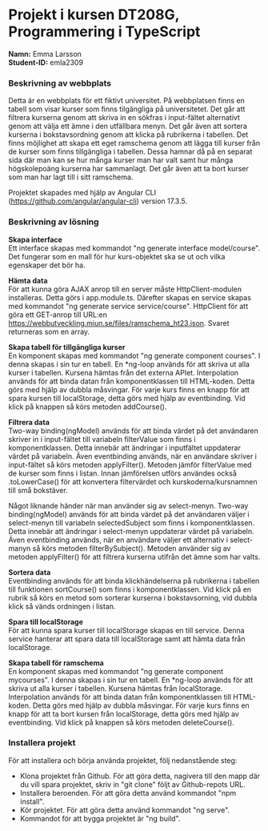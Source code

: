 # Projekt i kursen DT208G, Programmering i TypeScript
**Namn:** Emma Larsson\
**Student-ID:** emla2309

### Beskrivning av webbplats
Detta är en webbplats för ett fiktivt universitet. På webbplatsen finns en tabell som visar kurser som finns tilgängliga på universitetet. Det går att filtrera kurserna genom att skriva in en sökfras i input-fältet alternativt genom att välja ett ämne i den utfällbara menyn. Det går även att sortera kurserna i bokstavsordning genom att klicka på rubrikerna i tabellen. Det finns möjlighet att skapa ett eget ramschema genom att lägga till kurser från de kurser som finns tillgängliga i tabellen. Dessa hamnar då på en separat sida där man kan se hur många kurser man har valt samt hur många högskolepoäng kurserna har sammanlagt. Det går även att ta bort kurser som man har lagt till i sitt ramschema.

Projektet skapades med hjälp av Angular CLI (https://github.com/angular/angular-cli) version 17.3.5.

### Beskrivning av lösning
**Skapa interface**\
Ett interface skapas med kommandot "ng generate interface model/course". Det fungerar som en mall för hur kurs-objektet ska se ut och vilka egenskaper det bör ha.

**Hämta data**\
För att kunna göra AJAX anrop till en server måste HttpClient-modulen installeras. Detta görs i app.module.ts. Därefter skapas en service skapas med kommandot "ng generate service service/course". HttpClient för att göra ett GET-anrop till URL:en https://webbutveckling.miun.se/files/ramschema_ht23.json. Svaret returneras som en array.

**Skapa tabell för tillgängliga kurser**\
En komponent skapas med kommandot "ng generate component courses". I denna skapas i sin tur en tabell. En *ng-loop används för att skriva ut alla kurser i tabellen. Kursena hämtas från det externa APIet. Interpolation används för att binda datan från komponentklassen till HTML-koden. Detta görs med hjälp av dubbla måsvingar. För varje kurs finns en knapp för att spara kursen till localStorage, detta görs med hjälp av eventbinding. Vid klick på knappen så körs metoden addCourse().

**Filtrera data**\
Two-way binding(ngModel) används för att binda värdet på det användaren skriver in i input-fältet till variabeln filterValue som finns i komponentklassen. Detta innebär att ändringar i inputfältet uppdaterar värdet på variabeln. Även eventbinding används, när en användare skriver i input-fältet så körs metoden applyFilter(). Metoden jämför filterValue med de kurser som finns i listan. Innan jämförelsen utförs användes också .toLowerCase() för att konvertera filtervärdet och kurskoderna/kursnamnen till små bokstäver.

Något liknande händer när man använder sig av select-menyn. Two-way binding(ngModel) används för att binda värdet på det användaren väljer i select-menyn till variabeln selectedSubject som finns i komponentklassen. Detta innebär att ändringar i select-menyn uppdaterar värdet på variabeln. Även eventbinding används, när en användare väljer ett alternativ i select-manyn så körs metoden filterBySubject(). Metoden använder sig av metoden applyFilter() för att filtrera kurserna utifrån det ämne som har valts.

**Sortera data**\
Eventbinding används för att binda klickhändelserna på rubrikerna i tabellen till funktionen sortCourse() som finns i komponentklassen. Vid klick på en rubrik så körs en metod som sorterar kurserna i bokstavsorning, vid dubbla klick så vänds ordningen i listan.

**Spara till localStorage**\
För att kunna spara kurser till localStorage skapas en till service. Denna service hanterar att spara data till localStorage samt att hämta data från localStorage.

**Skapa tabell för ramschema**\
En komponent skapas med kommandot "ng generate component mycourses". I denna skapas i sin tur en tabell. En *ng-loop används för att skriva ut alla kurser i tabellen. Kursena hämtas från localStorage. Interpolation används för att binda datan från komponentklassen till HTML-koden. Detta görs med hjälp av dubbla måsvingar. För varje kurs finns en knapp för att ta bort kursen från localStorage, detta görs med hjälp av eventbinding. Vid klick på knappen så körs metoden deleteCourse().

### Installera projekt

För att installera och börja använda projektet, följ nedanstående steg:
* Klona projektet från Github. För att göra detta, nagivera till den mapp där du vill spara projektet, skriv in "git clone" följt av Github-repots URL.
* Installera beroenden. För att göra detta använd kommandot "npm install".
* Kör projektet. För att göra detta använd kommandot "ng serve".
* Kommandot för att bygga projektet är "ng build".
